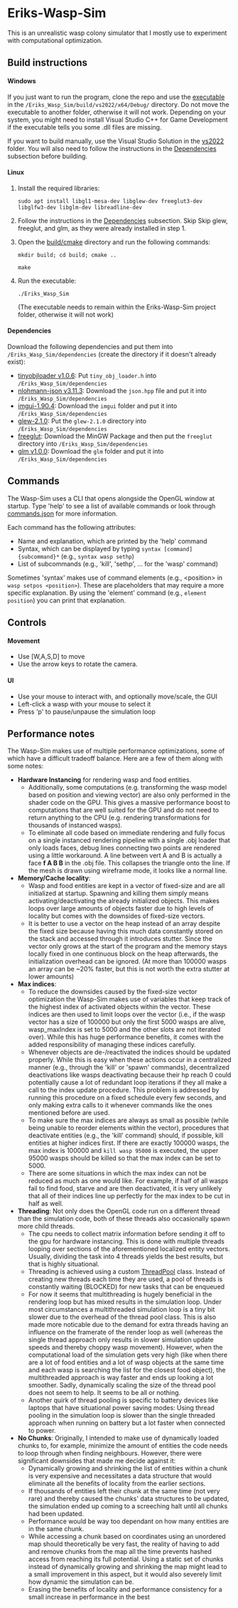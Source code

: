 # Eriks-Wasp-Sim
This is an unrealistic wasp colony simulator that I mostly use to experiment with computational optimization.

## Build instructions

#### Windows
If you just want to run the program, clone the repo and use the [executable](Eriks_Wasp_Sim/build/vs2022/x64/Debug/Eriks_Wasp_Sim.exe) in the `/Eriks_Wasp_Sim/build/vs2022/x64/Debug/` directory. Do not move the executable to another folder, otherwise it will not work.
Depending on your system, you might need to install Visual Studio C++ for Game Development if the executable tells you some .dll files are missing.

If you want to build manually, use the Visual Studio Solution in the [vs2022](Eriks_Wasp_Sim/build/vs2022) folder. 
You will also need to follow the instructions in the [Dependencies](#Dependencies) subsection before building.

#### Linux
1. Install the required libraries:
    ```
    sudo apt install libgl1-mesa-dev libglew-dev freeglut3-dev libglfw3-dev libglm-dev libreadline-dev
    ```

2. Follow the instructions in the [Dependencies](#Dependencies) subsection. Skip Skip glew, freeglut, and glm, as they were already installed in step 1.
3. Open the [build/cmake](Eriks_Wasp_Sim/build/cmake) directory and run the following commands:
    ```
    mkdir build; cd build; cmake ..
    ```

    ```
    make
    ```

4. Run the executable:
    ```
    ./Eriks_Wasp_Sim
    ```
    (The executable needs to remain within the Eriks-Wasp-Sim project folder, otherwise it will not work)

#### Dependencies
Download the following dependencies and put them into `/Eriks_Wasp_Sim/dependencies` (create the directory if it doesn't already exist):

- [tinyobjloader v1.0.6](https://github.com/tinyobjloader/tinyobjloader/releases/tag/v1.0.6): Put `tiny_obj_loader.h` into `/Eriks_Wasp_Sim/dependencies`
- [nlohmann-json v3.11.3](https://github.com/nlohmann/json/releases): Download the `json.hpp` file and put it into `/Eriks_Wasp_Sim/dependencies`
- [imgui-1.90.4](https://github.com/ocornut/imgui/releases/tag/v1.90.4): Download the `imgui` folder and put it into `/Eriks_Wasp_Sim/dependencies`
- [glew-2.1.0](https://sourceforge.net/projects/glew/files/glew/2.1.0/): Put the `glew-2.1.0` directory into `/Eriks_Wasp_Sim/dependencies`
- [freeglut](https://www.transmissionzero.co.uk/software/freeglut-devel/): Download the MinGW Package and then put the `freeglut` directory into `/Eriks_Wasp_Sim/dependencies`
- [glm v1.0.0](https://github.com/g-truc/glm/releases): Download the `glm` folder and put it into `/Eriks_Wasp_Sim/dependencies`

## Commands
The Wasp-Sim uses a CLI that opens alongside the OpenGL window at startup. Type 'help' to see a list of available commands or look through [commands.json](Assets/Commands/Commands.json) for more information.

Each command has the following attributes: 
- Name and explanation, which are printed by the 'help' command
- Syntax, which can be displayed by typing ```syntax [command] {subcommand}*``` (e.g., ```syntax wasp sethp```)
- List of subcommands (e.g., 'kill', 'sethp', ... for the 'wasp' command)

Sometimes 'syntax' makes use of command elements (e.g., \<position\> in ```wasp setpos <position>```). These are placeholders that may require a more specific explanation.
By using the 'element' command (e.g., ```element position```) you can print that explanation.

## Controls
#### Movement
- Use [W,A,S,D] to move
- Use the arrow keys to rotate the camera.

#### UI
- Use your mouse to interact with, and optionally move/scale, the GUI
- Left-click a wasp with your mouse to select it
- Press 'p' to pause/unpause the simulation loop

## Performance notes
The Wasp-Sim makes use of multiple performance optimizations, some of which have a difficult tradeoff balance. Here are a few of them along with some notes:
* **Hardware Instancing** for rendering wasp and food entities.
  - Additionally, some computations (e.g. transforming the wasp model based on position and viewing vector) are also only performed in the shader code on the GPU. This
    gives a massive performance boost to computations that are well suited for the GPU and do not need to return anything to the CPU (e.g. rendering transformations for thousands of instanced wasps).
  - To eliminate all code based on immediate rendering and fully focus on a single instanced rendering pipeline with a single .obj loader that only loads faces, debug lines connecting two points are rendered using a little workaround.
    A line between vert A and B is actually a face **f A B B** in the .obj file. This collapses the triangle onto the line. If the mesh is drawn using wireframe mode, it looks like a normal line.
* **Memory/Cache locality**: 
  - Wasp and food entities are kept in a vector of fixed-size and are all initialized at startup. Spawning and killing them simply means activating/deactivating the already initialized objects.
  This makes loops over large amounts of objects faster due to high levels of locality but comes with the downsides of fixed-size vectors.
  - It is better to use a vector on the heap instead of an array despite the fixed size because having this much data constantly stored on the stack and accessed through it introduces stutter. 
  Since the vector only grows at the start of the program and the memory stays locally fixed in one continuous block on the heap afterwards, the initialization overhead can be ignored. 
  (At more than 100000 wasps an array can be ~20% faster, but this is not worth the extra stutter at lower amounts)
* **Max indices**:
  - To reduce the downsides caused by the fixed-size vector optimization the Wasp-Sim makes use of variables that keep track of the highest index of activated objects within the vector.
  These indices are then used to limit loops over the vector (i.e., if the wasp vector has a size of 100000 but only the first 5000 wasps are alive, wasp_maxIndex is set to 5000 and the other slots are not iterated over).
  While this has huge performance benefits, it comes with the added responsibility of managing these indices carefully.
  - Whenever objects are de-/reactivated the indices should be updated properly. While
  this is easy when these actions occur in a centralized manner (e.g., through the 'kill' or 'spawn' commands), decentralized deactivations like wasps deactivating because their hp reach 0 could potentially cause
  a lot of redundant loop iterations if they all make a call to the index update procedure. This problem is addressed by running this procedure on a fixed schedule every few seconds, and only making extra calls to it
  whenever commands like the ones mentioned before are used.
  - To make sure the max indices are always as small as possible (while being unable to reorder elements within the vector), procedures that deactivate entities (e.g., the 'kill' command) should, if possible,
    kill entities at higher indices first. If there are exactly 100000 wasps, the max index is 100000 and ```kill wasp 95000``` is executed, the upper 95000 wasps should be killed so that the max index can be set to 5000.
  - There are some situations in which the max index can not be reduced as much as one would like. For example, if half of all wasps fail to find food, starve and are then deactivated, it is very unlikely that all of their
    indices line up perfectly for the max index to be cut in half as well.
* **Threading**: Not only does the OpenGL code run on a different thread than the simulation code, both of these threads also occasionally spawn more child threads.
  - The cpu needs to collect matrix information before sending it off to the gpu for hardware instancing. This is done with multiple threads looping over sections of the aforementioned localized entity vectors.
    Usually, dividing the task into 4 threads yields the best results, but that is highly situational.
  - Threading is achieved using a custom [ThreadPool](Eriks_Wasp_Sim/include/util/ThreadPool.h) class. Instead of creating new threads each time they are used, a pool of threads is constantly waiting (BLOCKED) for new tasks
    that can be enqueued
  - For now it seems that multithreading is hugely beneficial in the rendering loop but has mixed results in the simulation loop. Under most circumstances a multithreaded simulation loop is a tiny bit slower due to the
    overhead of the thread pool class. This is also made more noticable due to the demand for extra threads having an influence on the framerate of the render loop as well (whereas the single thread approach only results in slower
    simulation update speeds and thereby choppy wasp movement). However, when the computational load of the simulation gets very high (like when there are a lot of food entities and a lot of wasp objects at the same time and
    each wasp is searching the list for the closest food object), the multithreaded approach is way faster and ends up looking a lot smoother. Sadly, dynamically scaling the size of the thread pool does not seem to help. It seems
    to be all or nothing.
  - Another quirk of thread pooling is specific to battery devices like laptops that have situational power saving modes: Using thread pooling in the simulation loop is slower than the single threaded approach when running on battery
    but a lot faster when connected to power.
* **No Chunks**: Originally, I intended to make use of dynamically loaded chunks to, for example, minimize the amount of entities the code needs to loop through when finding neighbours. However, there were significant downsides that made me
    decide against it:
  - Dynamically growing and shrinking the list of entities within a chunk is very expensive and necessitates a data structure that would eliminate all the benefits of locality from the earlier sections.
  - If thousands of entities left their chunk at the same time (not very rare) and thereby caused the chunks' data structures to be updated, the simulation ended up coming to a screeching halt until all chunks had been updated.
  - Performance would be way too dependant on how many entities are in the same chunk.
  - While accessing a chunk based on coordinates using an unordered map should theoretically be very fast, the reality of having to add and remove chunks from the map all the time prevents hashed access from reaching its full potential.
    Using a static set of chunks instead of dynamically growing and shrinking the map might lead to a small improvement in this aspect, but it would also severely limit how dynamic the simulation can be.
  - Erasing the benefits of locality and performance consistency for a small increase in performance in the best 
